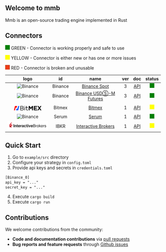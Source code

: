 ## Welcome to mmb
Mmb is an open-source trading engine implemented in Rust

## Connectors

![GREEN](assets/green.jpeg) GREEN - Connector is working properly and safe to use

![YELLOW](assets/yellow.jpeg) YELLOW - Connector is either new or has one or more issues

![RED](assets/red.jpeg) RED - Connector is broken and unusable


|                                            logo                                             |           id           |                                  name                                  | ver | doc |            status             |
|:-------------------------------------------------------------------------------------------:|:----------------------:|:----------------------------------------------------------------------:|:---:|:---:|:-----------------------------:|
|               <img src="assets/binance-logo.jpg" alt="Binance" width="90" />                |        Binance         |               [Binance Spot](https://www.binance.com/)                |  3  | [API](https://binance-docs.github.io/apidocs/spot/en/#change-log) |  ![GREEN](assets/green.jpeg)  |
|               <img src="assets/binance-logo.jpg" alt="Binance" width="90" />                |        Binance         |          [Binance USDⓈ-M Futures](https://www.binance.com/)           |  3  | [API](https://binance-docs.github.io/apidocs/futures/en/#general-info) |  ![GREEN](assets/green.jpeg)  |
| <img src="assets/bitmex-logo.png" alt="Bitmex" width="90" style="margin:7px 0px 0px 0px" /> |         Bitmex         |                   [Bitmex](https://www.bitmex.com/)                    |  1  | [API](https://www.bitmex.com/app/apiOverview) | ![YELLOW](assets/yellow.jpeg) |
|                <img src="assets/serum-logo.png" alt="Binance" width="90" />                 |         Serum          |                 [Serum](https://www.projectserum.com/)                 |  1  | [API](https://docs.projectserum.com/serum-ecosystem/build-on-serum/project-ideas-for-serum) | ![GREEN](assets/green.jpeg) |
|   <img src="assets/interactive-brokers-logo.png" alt="InteractiveBrokers" width="170" />    |          IBKR          | [Interactive Brokers](https://www.interactivebrokers.com/ru/home.php/) |  1  | [API](https://www.interactivebrokers.com/api/doc.html) | ![YELLOW](assets/yellow.jpeg) |


## Quick Start

1. Go to `example/src` directory
2. Configure your strategy in `config.toml`
3. Provide api keys and secrets in `credentials.toml`
```
[Binance_0]
api_key = "..."
secret_key = "..."
```
4. Execute `cargo build`
5. Execute `cargo run`

## Contributions

We welcome contributions from the community:
- **Code and documentation contributions** via [pull requests](https://github.com/purefinance/mmb/pulls)
- **Bug reports and feature requests** through [Github issues](https://github.com/purefinance/mmb/issues)
